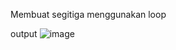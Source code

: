 Membuat segitiga menggunakan loop

output
![image](https://github.com/dannyhdyt/Segitiga-Java/assets/153344198/d10ef8f2-7f13-4ef5-8195-b31c53a2e12a)
